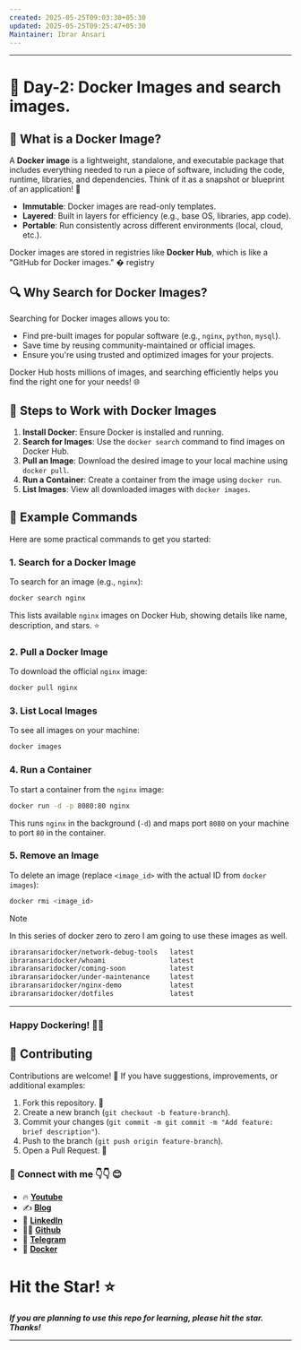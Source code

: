 ```yaml
---
created: 2025-05-25T09:03:30+05:30
updated: 2025-05-25T09:25:47+05:30
Maintainer: Ibrar Ansari
---
```


---
# 🚀 Day-2: Docker Images and search images.

## 🐳 What is a Docker Image?

A **Docker image** is a lightweight, standalone, and executable package that includes everything needed to run a piece of software, including the code, runtime, libraries, and dependencies. Think of it as a snapshot or blueprint of an application! 📸

- **Immutable**: Docker images are read-only templates.
- **Layered**: Built in layers for efficiency (e.g., base OS, libraries, app code).
- **Portable**: Run consistently across different environments (local, cloud, etc.).

Docker images are stored in registries like **Docker Hub**, which is like a "GitHub for Docker images." � registry

## 🔍 Why Search for Docker Images?

Searching for Docker images allows you to:
- Find pre-built images for popular software (e.g., `nginx`, `python`, `mysql`).
- Save time by reusing community-maintained or official images.
- Ensure you're using trusted and optimized images for your projects.

Docker Hub hosts millions of images, and searching efficiently helps you find the right one for your needs! 🌐

## 🚀 Steps to Work with Docker Images

1. **Install Docker**: Ensure Docker is installed and running.
2. **Search for Images**: Use the `docker search` command to find images on Docker Hub.
3. **Pull an Image**: Download the desired image to your local machine using `docker pull`.
4. **Run a Container**: Create a container from the image using `docker run`.
5. **List Images**: View all downloaded images with `docker images`.

## 📝 Example Commands

Here are some practical commands to get you started:

### 1. Search for a Docker Image
To search for an image (e.g., `nginx`):
```bash
docker search nginx
```
This lists available `nginx` images on Docker Hub, showing details like name, description, and stars. ⭐

### 2. Pull a Docker Image
To download the official `nginx` image:
```bash
docker pull nginx
```

### 3. List Local Images
To see all images on your machine:
```bash
docker images
```

### 4. Run a Container
To start a container from the `nginx` image:
```bash
docker run -d -p 8080:80 nginx
```
This runs `nginx` in the background (`-d`) and maps port `8080` on your machine to port `80` in the container.

### 5. Remove an Image
To delete an image (replace `<image_id>` with the actual ID from `docker images`):
```bash
docker rmi <image_id>
```
> [!NOTE]
> In this series of docker zero to zero I am going to use these images as well.

```bash
ibraransaridocker/network-debug-tools   latest    
ibraransaridocker/whoami                latest    
ibraransaridocker/coming-soon           latest    
ibraransaridocker/under-maintenance     latest    
ibraransaridocker/nginx-demo            latest    
ibraransaridocker/dotfiles              latest   
```
---

### Happy Dockering! 🐳✨

## 🤝 Contributing

Contributions are welcome! 🙌 If you have suggestions, improvements, or additional examples:
1. Fork this repository. 🍴
2. Create a new branch (`git checkout -b feature-branch`).
3. Commit your changes (`git commit -m git commit -m "Add feature: brief description"`).
4. Push to the branch (`git push origin feature-branch`).
5. Open a Pull Request. 🚀


### 💼 Connect with me 👇👇 😊

- 🔥 [**Youtube**](https://www.youtube.com/@DevOpsinAction?sub_confirmation=1)
- ✍ [**Blog**](https://ibraransari.blogspot.com/)
- 💼 [**LinkedIn**](https://www.linkedin.com/in/ansariibrar/)
- 👨‍💻 [**Github**](https://github.com/meibraransari?tab=repositories)
- 💬 [**Telegram**](https://t.me/DevOpsinActionTelegram)
- 🐳 [**Docker**](https://hub.docker.com/u/ibraransaridocker)

# Hit the Star! ⭐
***If you are planning to use this repo for learning, please hit the star. Thanks!***
****